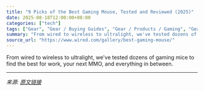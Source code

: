 ```yaml
---
title: "9 Picks of the Best Gaming Mouse, Tested and Reviewed (2025)"
date: 2025-08-18T12:00:00+08:00
categories: ["tech"]
tags: ["Gear", "Gear / Buying Guides", "Gear / Products / Gaming", "Gear / Products / Accessories", "Shopping", "mice", "buying guides", "video games", "PCs", "Accessories and Peripherals", "accessories", "Click Click"]
summary: "From wired to wireless to ultralight, we've tested dozens of gaming mice to find the best for work, your next MMO, and everything in between."
source_url: "https://www.wired.com/gallery/best-gaming-mouse/"
---
```


From wired to wireless to ultralight, we've tested dozens of gaming mice to find the best for work, your next MMO, and everything in between.

---

*来源: [原文链接](https://www.wired.com/gallery/best-gaming-mouse/)*
